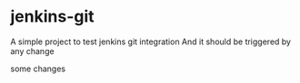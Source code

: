 # jenkins-git

A simple project to test jenkins git integration
And it should be triggered by any change

some changes 
